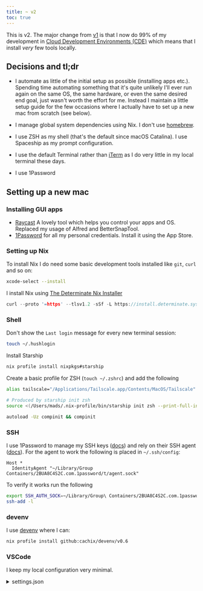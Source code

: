 ```yaml
---
title: ~ v2
toc: true
---
```


This is v2. The major change from [v1](/v1) is that I now do 99% of my development in [Cloud Development Environments (CDE)](https://www.gitpod.io/cde) which means that I install _very_ few tools locally.

## Decisions and tl;dr

- I automate as little of the initial setup as possible (installing apps etc.). Spending time automating something that it's quite unlikely I'll ever run again on the same OS, the same hardware, or even the same desired end goal, just wasn't worth the effort for me. Instead I maintain a little setup guide for the few occasions where I actually have to set up a new mac from scratch (see below).

- I manage global system dependencies using Nix. I don't use [homebrew](https://brew.sh).

- I use ZSH as my shell (that's the default since macOS Catalina). I use Spaceship as my prompt configuration.

- I use the default Terminal rather than [iTerm](https://iterm2.com) as I do very little in my local terminal these days.

- I use 1Password

## Setting up a new mac

### Installing GUI apps

- [Raycast](https://raycast.com/) A lovely tool which helps you control your apps and OS. Replaced my usage of Alfred and BetterSnapTool.
- [1Password](https://1password.com) for all my personal credentials. Install it using the App Store.

### Setting up Nix

To install Nix I do need some basic development tools installed like `git`, `curl` and so on:

```sh
xcode-select --install
```

I install Nix using [The Determinate Nix Installer](https://github.com/DeterminateSystems/nix-installer)

```h
curl --proto '=https' --tlsv1.2 -sSf -L https://install.determinate.systems/nix | sh -s -- install
```

### Shell

Don't show the `Last login` message for every new terminal session:

```sh
touch ~/.hushlogin
```

Install Starship

```sh
nix profile install nixpkgs#starship
```

Create a basic profile for ZSH (`touch ~/.zshrc`) and add the following

```sh
alias tailscale="/Applications/Tailscale.app/Contents/MacOS/Tailscale"

# Produced by starship init zsh
source <(/Users/mads/.nix-profile/bin/starship init zsh --print-full-init)

autoload -Uz compinit && compinit
```

### SSH

I use 1Password to manage my SSH keys ([docs](https://developer.1password.com/docs/ssh)) and rely on their SSH agent ([docs](https://developer.1password.com/docs/ssh/agent)). For the agent to work the following is placed in `~/.ssh/config`:

```
Host *
  IdentityAgent "~/Library/Group Containers/2BUA8C4S2C.com.1password/t/agent.sock"
```

To verify it works run the following

```sh
export SSH_AUTH_SOCK=~/Library/Group\ Containers/2BUA8C4S2C.com.1password/t/agent.sock
ssh-add -l
```

### devenv

I use [devenv](https://devenv.sh/) where I can:

```sh
nix profile install github:cachix/devenv/v0.6
```

### VSCode

I keep my local configuration very minimal.

<details>
  <summary>settings.json</summary>
  <pre>
  <code>
{
  "editor.multiCursorModifier": "ctrlCmd",
  "editor.formatOnSave": true,
  "workbench.activityBar.visible": true,
  "workbench.colorTheme": "Noctis Minimus",
  "workbench.startupEditor": "none",
  "window.restoreWindows": "none",
  "window.commandCenter": true,
  "workbench.iconTheme": "material-icon-theme",
  "[javascript]": {
    "editor.defaultFormatter": "esbenp.prettier-vscode"
  },
  "[typescript]": {
    "editor.defaultFormatter": "esbenp.prettier-vscode"
  },
  "[json]": {
    "editor.defaultFormatter": "esbenp.prettier-vscode"
  },
  "[css]": {
    "editor.defaultFormatter": "esbenp.prettier-vscode"
  },
  "[scss]": {
    "editor.defaultFormatter": "esbenp.prettier-vscode"
  },
  "[typescriptreact]": {
    "editor.defaultFormatter": "esbenp.prettier-vscode"
  }
}
  </code>
  </pre>
</details>